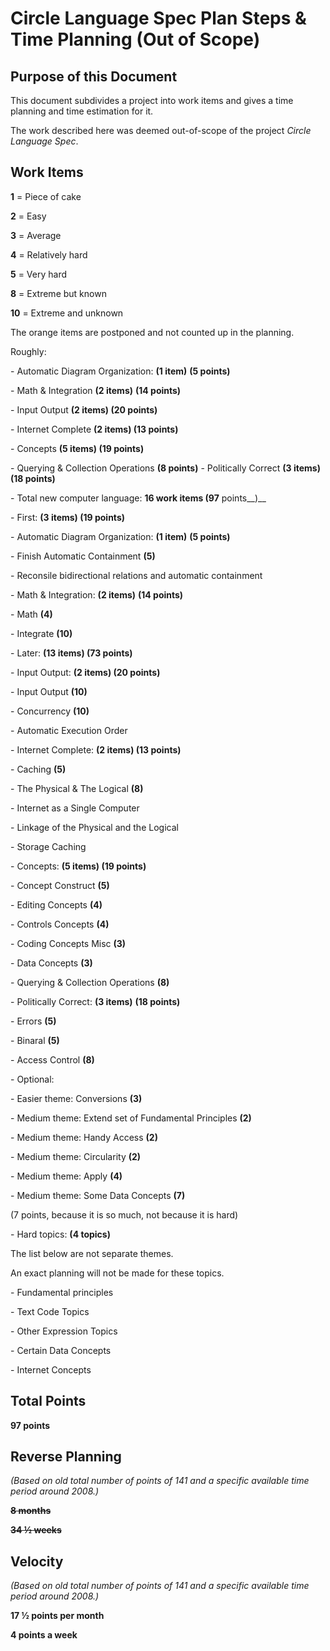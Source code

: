 ﻿Circle Language Spec Plan Steps & Time Planning (Out of Scope)
=============================================================


Purpose of this Document
------------------------

This document subdivides a project into work items and gives a time planning and time estimation for it.

The work described here was deemed out-of-scope of the project *Circle Language Spec*.


Work Items
----------

__1__ = Piece of cake

__2__ = Easy

__3__ = Average

__4__ = Relatively hard

__5__ = Very hard

__8__ = Extreme but known

__10__ = Extreme and unknown

The orange items are postponed and not counted up in the planning.

Roughly:

\- Automatic Diagram Organization: __(1 item)__  __(5 points)__

\- Math & Integration __(2 items)__  __(14 points)__

\- Input Output __(2 items)  (20 points)__

\- Internet Complete __(2 items)  (13 points)__

\- Concepts __(5 items)  (19 points)__

\- Querying & Collection Operations __(8 points)__
\- Politically Correct __(3 items)__  __(18 points)__

\- Total new computer language: __16 work items (97__ points__)__

\- First: __(3 items)  (19 points)__

\- Automatic Diagram Organization: __(1 item)__  __(5 points)__

\- Finish Automatic Containment __(5)__

\- Reconsile bidirectional relations and automatic containment

\- Math & Integration: __(2 items)__  __(14 points)__

\- Math __(4)__

\- Integrate __(10)__

\- Later: __(13 items)  (73 points)__

\- Input Output: __(2 items)  (20 points)__

\- Input Output __(10)__

\- Concurrency __(10)__

\- Automatic Execution Order

\- Internet Complete: __(2 items)  (13 points)__

\- Caching __(5)__

\- The Physical & The Logical __(8)__

\- Internet as a Single Computer

\- Linkage of the Physical and the Logical

\- Storage Caching

\- Concepts: __(5 items)  (19 points)__

\- Concept Construct __(5)__

\- Editing Concepts __(4)__

\- Controls Concepts __(4)__

\- Coding Concepts Misc __(3)__

\- Data Concepts __(3)__

\- Querying & Collection Operations __(8)__

\- Politically Correct: __(3 items)__  __(18 points)__

\- Errors __(5)__

\- Binaral __(5)__

\- Access Control __(8)__

\- Optional:

\- Easier theme: Conversions  __(3)__

\- Medium theme: Extend set of Fundamental Principles  __(2)__

\- Medium theme: Handy Access  __(2)__

\- Medium theme: Circularity  __(2)__

\- Medium theme: Apply  __(4)__

\- Medium theme: Some Data Concepts  __(7)__

(7 points, because it is so much, not because it is hard)

\- Hard topics: __(4 topics)__

The list below are not separate themes.

An exact planning will not be made for these topics.

\- Fundamental principles

\- Text Code Topics

\- Other Expression Topics

\- Certain Data Concepts

\- Internet Concepts


Total Points
------------

__97 points__


Reverse Planning
-----------------

*(Based on old total number of points of 141 and a specific available time period around 2008.)*

__~~8 months~~__

__~~34 ½ weeks~~__


Velocity
--------

*(Based on old total number of points of 141 and a specific available time period around 2008.)*

__17 ½ points per month__

__4 points a week__
